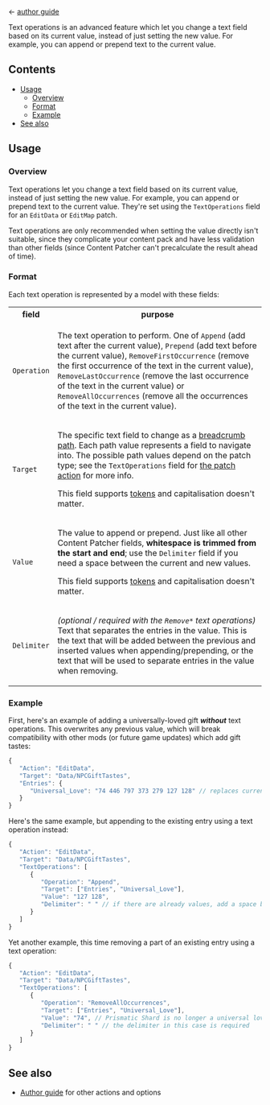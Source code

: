 ﻿← [author guide](../author-guide.md)

Text operations is an advanced feature which let you change a text field based on its current value,
instead of just setting the new value. For example, you can append or prepend text to the current
value.

## Contents
* [Usage](#usage)
  * [Overview](#overview)
  * [Format](#format)
  * [Example](#example)
* [See also](#see-also)

## Usage
### Overview
Text operations let you change a text field based on its current value, instead of just setting the
new value. For example, you can append or prepend text to the current value. They're set using the
`TextOperations` field for an `EditData` or `EditMap` patch.

Text operations are only recommended when setting the value directly isn't suitable, since they
complicate your content pack and have less validation than other fields (since Content Patcher
can't precalculate the result ahead of time).

### Format
Each text operation is represented by a model with these fields:

<table>
<tr>
<th>field</th>
<th>purpose</th>
</tr>
<tr>
<td><code>Operation</code></td>
<td>

The text operation to perform. One of `Append` (add text after the current value), `Prepend` (add text before the current value),
`RemoveFirstOccurrence` (remove the first occurrence of the text in the current value),
`RemoveLastOccurrence` (remove the last occurrence of the text in the current value)
or `RemoveAllOccurrences` (remove all the occurrences of the text in the current value).

</td>
</tr>
<tr>
<td><code>Target</code></td>
<td>

The specific text field to change as a [breadcrumb path](https://en.wikipedia.org/wiki/Breadcrumb_navigation).
Each path value represents a field to navigate into. The possible path values depend on the patch
type; see the `TextOperations` field for [the patch action](../author-guide.md#actions) for more info.

This field supports [tokens](../author-guide.md#tokens) and capitalisation doesn't matter.

</td>
</tr>
<tr>
<td><code>Value</code></td>
<td>

The value to append or prepend. Just like all other Content Patcher fields, **whitespace is trimmed
from the start and end**; use the `Delimiter` field if you need a space between the current and new
values.

This field supports [tokens](../author-guide.md#tokens) and capitalisation doesn't matter.

</td>
</tr>
<tr>
<td><code>Delimiter</code></td>
<td>

_(optional / required with the `Remove*` text operations)_ Text that separates the entries in the value.
This is the text that will be added between the previous and inserted values when appending/prepending, or the text that will be used to separate entries in the value when removing.

</td>
</tr>
</table>
</dd>
</dl>

### Example
First, here's an example of adding a universally-loved gift **_without_** text operations. This
overwrites any previous value, which will break compatibility with other mods (or future game
updates) which add gift tastes:

```js
{
   "Action": "EditData",
   "Target": "Data/NPCGiftTastes",
   "Entries": {
      "Universal_Love": "74 446 797 373 279 127 128" // replaces current value
   }
}
```

Here's the same example, but appending to the existing entry using a text operation instead:

```js
{
   "Action": "EditData",
   "Target": "Data/NPCGiftTastes",
   "TextOperations": [
      {
         "Operation": "Append",
         "Target": ["Entries", "Universal_Love"],
         "Value": "127 128",
         "Delimiter": " " // if there are already values, add a space between them and the new ones
      }
   ]
}
```

Yet another example, this time removing a part of an existing entry using a text operation:

```js
{
   "Action": "EditData",
   "Target": "Data/NPCGiftTastes",
   "TextOperations": [
      {
         "Operation": "RemoveAllOccurrences",
         "Target": ["Entries", "Universal_Love"],
         "Value": "74", // Prismatic Shard is no longer a universal love
         "Delimiter": " " // the delimiter in this case is required
      }
   ]
}
```

## See also
* [Author guide](../author-guide.md) for other actions and options
